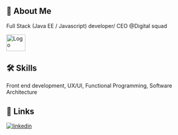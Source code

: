 
## 🚀 About Me
Full Stack (Java EE / Javascript) developer/ CEO @Digital squad 

<a target="_blank" href="https://www.digitalsquad.ma"> <img src="https://digitalsquad.ma/assets/images/squad.png" style="width: 50px;height:44.5px" alt="Logo" /> <a/>
    
   

  
## 🛠 Skills
Front end development, UX/UI,  Functional Programming, Software Architecture

  


  
## 🔗 Links
[![linkedin](https://img.shields.io/badge/linkedin-0A66C2?style=for-the-badge&logo=linkedin&logoColor=white)](https://www.linkedin.com/in/taha-laghzali/)

  
